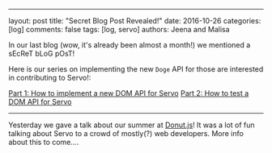 ---
layout: post
title:  "Secret Blog Post Revealed!"
date:   2016-10-26
categories: [log]
comments: false
tags: [log, servo]
authors: Jeena and Malisa

In our last blog (wow, it's already been almost a month!) we mentioned a sEcReT bLoG pOsT!

Here is our series on implementing the new `Doge` API for those are interested in contributing to Servo!:

[Part 1: How to implement a new DOM API for Servo](http://jeenalee.com/2016/10/03/implementing-doge-for-servo.html)
[Part 2: How to test a DOM API for Servo](http://hellomalisa.me/2016-10-24/how-to-test-a-servo-dom-api.html)

* * * * * *

Yesterday we gave a talk about our summer at [Donut.js](http://donutjs.club/)! It was a lot of fun talking about Servo to a crowd of mostly(?) web developers. More info about this to come....
